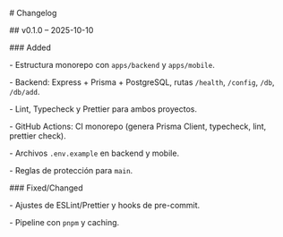 \# Changelog

\## v0.1.0 – 2025-10-10

\### Added

\- Estructura monorepo con `apps/backend` y `apps/mobile`.

\- Backend: Express + Prisma + PostgreSQL, rutas `/health`, `/config`, `/db`, `/db/add`.

\- Lint, Typecheck y Prettier para ambos proyectos.

\- GitHub Actions: CI monorepo (genera Prisma Client, typecheck, lint, prettier check).

\- Archivos `.env.example` en backend y mobile.

\- Reglas de protección para `main`.

\### Fixed/Changed

\- Ajustes de ESLint/Prettier y hooks de pre-commit.

\- Pipeline con `pnpm` y caching.
